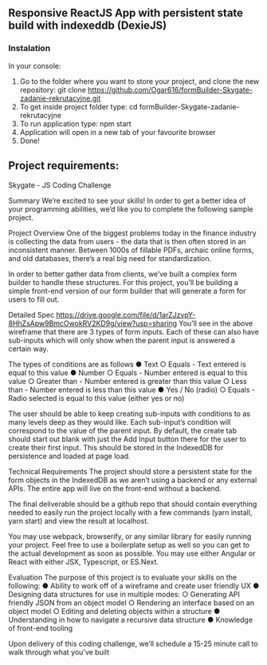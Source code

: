 ## Responsive ReactJS App with persistent state build with indexeddb (DexieJS)

### Instalation 
In your console:
1. Go to the folder where you want to store your project, and clone the new repository:
    git clone https://github.com/Ogar616/formBuilder-Skygate-zadanie-rekrutacyjne.git
2. To get inside project folder type:
    cd formBuilder-Skygate-zadanie-rekrutacyjne
3. To run application type:
    npm start
4. Application will open in a new tab of your favourite browser
5. Done!

## Project requirements:

Skygate - JS Coding Challenge

Summary
We’re excited to see your skills!  In order to get a better idea of your programming abilities, we’d like you to complete the following sample project.

Project Overview
One of the biggest problems today in the finance industry is collecting the data from users - the data that is then often stored in an inconsistent manner. Between 1000s of fillable PDFs, archaic online forms, and old databases, there’s a real big need for standardization. 

In order to better gather data from clients, we’ve built a complex form builder to handle these structures. For this project, you’ll be building a simple front-end version of our form builder that will generate a form for users to fill out.

Detailed Spec
https://drive.google.com/file/d/1arZJzvpY-8HhZsApw9BmcOwokRV2KD9g/view?usp=sharing
You’ll see in the above wireframe that there are 3 types of form inputs. Each of these can also have sub-inputs which will only show when the parent input is answered a certain way. 

The types of conditions are as follows
● Text
○ Equals - Text entered is equal to this value
● Number
○ Equals - Number entered is equal to this value
○ Greater than - Number entered is greater than this value
○ Less than - Number entered is less than this value
● Yes / No (radio)
○ Equals - Radio selected is equal to this value (either yes or no)

The user should be able to keep creating sub-inputs with conditions to as many levels deep as they would like. Each sub-input’s condition will correspond to the value of the parent input. By default, the create tab should start out blank with just the Add Input button there for the user to create their first input. This should be stored in the IndexedDB for persistence and loaded at page load.


Technical Requirements
The project should store a persistent state for the form objects in the IndexedDB as we aren’t using a backend or any external APIs. The entire app will live on the front-end without a backend.

The final deliverable should be a github repo that should contain everything
needed to easily run the project locally with a few commands (yarn install, yarn start) and view the result at localhost.

You may use webpack, browserify, or any similar library for easily running your project. Feel free to use a boilerplate setup as well so you can get to the actual development as soon as possible. You may use either Angular or React with either JSX, Typescript, or ES.Next.

Evaluation
The purpose of this project is to evaluate your skills on the following:
● Ability to work off of a wireframe and create user friendly UX
● Designing data structures for use in multiple modes:
○ Generating API friendly JSON from an object model
○ Rendering an interface based on an object model
○ Editing and deleting objects within a structure
● Understanding in how to navigate a recursive data structure
● Knowledge of front-end tooling

Upon delivery of this coding challenge, we’ll schedule a 15-25 minute call to walk through what you’ve built



